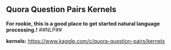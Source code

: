 ##  Quora Question Pairs Kernels  ##
**For rookie, this is a good place to get started natural language processing.!**  ##NLP##   

**kernels:** https://www.kaggle.com/c/quora-question-pairs/kernels




